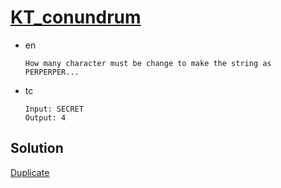 # [KT_conundrum](https://open.kattis.com/problems/conundrum)

* en

  ```en
  How many character must be change to make the string as PERPERPER...

  ```

* tc

  ```tc
  Input: SECRET
  Output: 4
  ```

## Solution

[Duplicate](./BJ_11269.md)
